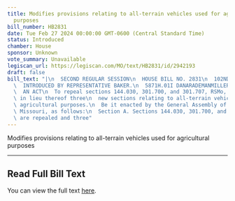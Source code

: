 ```yaml
---
title: Modifies provisions relating to all-terrain vehicles used for agricultural
  purposes
bill_number: HB2831
date: Tue Feb 27 2024 00:00:00 GMT-0600 (Central Standard Time)
status: Introduced
chamber: House
sponsor: Unknown
vote_summary: Unavailable
legiscan_url: https://legiscan.com/MO/text/HB2831/id/2942193
draft: false
bill_text: "|\n  SECOND REGULAR SESSION\n  HOUSE BILL NO. 2831\n  102ND GENERAL ASSEMBLY\n\
  \  INTRODUCED BY REPRESENTATIVE BAKER.\n  5871H.01I DANARADEMANMILLER,ChiefClerk\n\
  \  AN ACT\n  To repeal sections 144.030, 301.700, and 301.707, RSMo, and to enact\
  \ in lieu thereof three\n  new sections relating to all-terrain vehicles used for\
  \ agricultural purposes.\n  Be it enacted by the General Assembly of the state of\
  \ Missouri, as follows:\n  Section A. Sections 144.030, 301.700, and 301.707, RSMo,\
  \ are repealed and three"
---
```

Modifies provisions relating to all-terrain vehicles used for agricultural purposes

---

## Read Full Bill Text

You can view the full text [here](https://legiscan.com/MO/text/HB2831/id/2942193).
